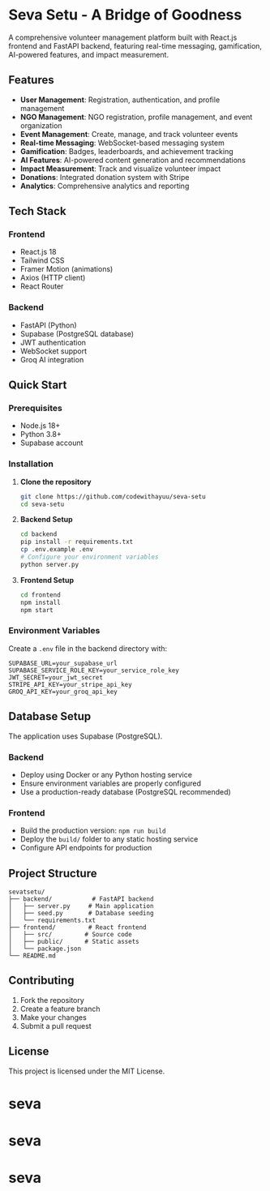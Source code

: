 # Seva Setu - A Bridge of Goodness

A comprehensive volunteer management platform built with React.js frontend and FastAPI backend, featuring real-time messaging, gamification, AI-powered features, and impact measurement.

## Features

- **User Management**: Registration, authentication, and profile management
- **NGO Management**: NGO registration, profile management, and event organization
- **Event Management**: Create, manage, and track volunteer events
- **Real-time Messaging**: WebSocket-based messaging system
- **Gamification**: Badges, leaderboards, and achievement tracking
- **AI Features**: AI-powered content generation and recommendations
- **Impact Measurement**: Track and visualize volunteer impact
- **Donations**: Integrated donation system with Stripe
- **Analytics**: Comprehensive analytics and reporting

## Tech Stack

### Frontend
- React.js 18
- Tailwind CSS
- Framer Motion (animations)
- Axios (HTTP client)
- React Router

### Backend
- FastAPI (Python)
- Supabase (PostgreSQL database)
- JWT authentication
- WebSocket support
- Groq AI integration

## Quick Start

### Prerequisites
- Node.js 18+
- Python 3.8+
- Supabase account

### Installation

1. **Clone the repository**
   ```bash
   git clone https://github.com/codewithayuu/seva-setu
   cd seva-setu
   ```

2. **Backend Setup**
   ```bash
   cd backend
   pip install -r requirements.txt
   cp .env.example .env
   # Configure your environment variables
   python server.py
   ```

3. **Frontend Setup**
   ```bash
   cd frontend
   npm install
   npm start
   ```

### Environment Variables

Create a `.env` file in the backend directory with:
```
SUPABASE_URL=your_supabase_url
SUPABASE_SERVICE_ROLE_KEY=your_service_role_key
JWT_SECRET=your_jwt_secret
STRIPE_API_KEY=your_stripe_api_key
GROQ_API_KEY=your_groq_api_key
```

## Database Setup

The application uses Supabase (PostgreSQL). 

### Backend
- Deploy using Docker or any Python hosting service
- Ensure environment variables are properly configured
- Use a production-ready database (PostgreSQL recommended)

### Frontend
- Build the production version: `npm run build`
- Deploy the `build/` folder to any static hosting service
- Configure API endpoints for production

## Project Structure

```
sevatsetu/
├── backend/           # FastAPI backend
│   ├── server.py     # Main application
│   ├── seed.py       # Database seeding
│   └── requirements.txt
├── frontend/         # React frontend
│   ├── src/         # Source code
│   ├── public/      # Static assets
│   └── package.json
└── README.md
```

## Contributing

1. Fork the repository
2. Create a feature branch
3. Make your changes
4. Submit a pull request

## License

This project is licensed under the MIT License.
# seva
# seva
# seva
